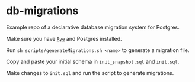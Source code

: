 # db-migrations

Example repo of a declarative database migration system for Postgres.


Make sure you have [`Rye`](https://rye.astral.sh/guide/) and Postgres installed.

Run `sh scripts/generateMigrations.sh <name>` to generate a migration file.


Copy and paste your initial schema in `init_snapshot.sql` and `init.sql`. 

Make changes to `init.sql` and run the script to generate migrations.
